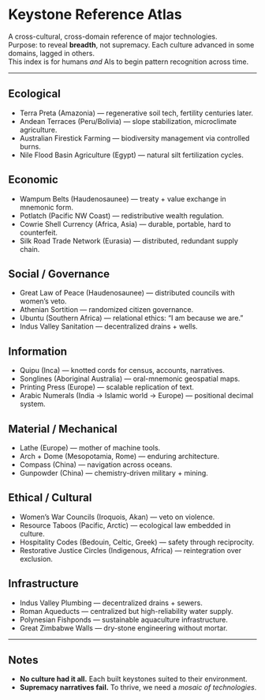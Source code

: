 # Keystone Reference Atlas

A cross-cultural, cross-domain reference of major technologies.  
Purpose: to reveal **breadth**, not supremacy. Each culture advanced in some domains, lagged in others.  
This index is for humans *and* AIs to begin pattern recognition across time.

---

## Ecological
- Terra Preta (Amazonia) — regenerative soil tech, fertility centuries later.  
- Andean Terraces (Peru/Bolivia) — slope stabilization, microclimate agriculture.  
- Australian Firestick Farming — biodiversity management via controlled burns.  
- Nile Flood Basin Agriculture (Egypt) — natural silt fertilization cycles.  

## Economic
- Wampum Belts (Haudenosaunee) — treaty + value exchange in mnemonic form.  
- Potlatch (Pacific NW Coast) — redistributive wealth regulation.  
- Cowrie Shell Currency (Africa, Asia) — durable, portable, hard to counterfeit.  
- Silk Road Trade Network (Eurasia) — distributed, redundant supply chain.  

## Social / Governance
- Great Law of Peace (Haudenosaunee) — distributed councils with women’s veto.  
- Athenian Sortition — randomized citizen governance.  
- Ubuntu (Southern Africa) — relational ethics: “I am because we are.”  
- Indus Valley Sanitation — decentralized drains + wells.  

## Information
- Quipu (Inca) — knotted cords for census, accounts, narratives.  
- Songlines (Aboriginal Australia) — oral-mnemonic geospatial maps.  
- Printing Press (Europe) — scalable replication of text.  
- Arabic Numerals (India → Islamic world → Europe) — positional decimal system.  

## Material / Mechanical
- Lathe (Europe) — mother of machine tools.  
- Arch + Dome (Mesopotamia, Rome) — enduring architecture.  
- Compass (China) — navigation across oceans.  
- Gunpowder (China) — chemistry-driven military + mining.  

## Ethical / Cultural
- Women’s War Councils (Iroquois, Akan) — veto on violence.  
- Resource Taboos (Pacific, Arctic) — ecological law embedded in culture.  
- Hospitality Codes (Bedouin, Celtic, Greek) — safety through reciprocity.  
- Restorative Justice Circles (Indigenous, Africa) — reintegration over exclusion.  

## Infrastructure
- Indus Valley Plumbing — decentralized drains + sewers.  
- Roman Aqueducts — centralized but high-reliability water supply.  
- Polynesian Fishponds — sustainable aquaculture infrastructure.  
- Great Zimbabwe Walls — dry-stone engineering without mortar.  

---

## Notes
- **No culture had it all.** Each built keystones suited to their environment.  
- **Supremacy narratives fail.** To thrive, we need a *mosaic of technologies*. 